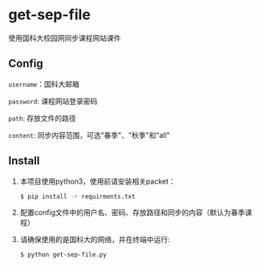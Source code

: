 # get-sep-file
使用国科大校园网同步课程网站课件

## Config

`username`：国科大邮箱

`password`: 课程网站登录密码

`path`: 存放文件的路径

`content`: 同步内容范围，可选"春季"、"秋季"和"all"



## Install

1. 本项目使用python3，使用前请安装相关packet：

    ```bash
    $ pip install -r requirments.txt
    ```

2. 配置config文件中的用户名、密码、存放路径和同步的内容（默认为春季课程）

3. 请确保使用的是国科大的网络，并在终端中运行:

    ```bash 
    $ python get-sep-file.py
    ```





